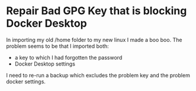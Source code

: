 # Repair Bad GPG Key that is blocking Docker Desktop

In importing my old /home folder to my new linux I made a boo boo.
The problem seems to be that I imported both:
- a key to which I had forgotten the password
- Docker Desktop settings

I need to re-run a backup which excludes the problem key and the problem docker settings.

